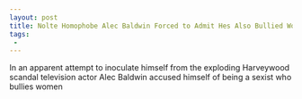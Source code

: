 ```yaml
---
layout: post
title: Nolte Homophobe Alec Baldwin Forced to Admit Hes Also Bullied Women
tags:
 -
---
```

In an apparent attempt to inoculate himself from the exploding Harveywood scandal television actor Alec Baldwin accused himself of being a sexist who bullies women
